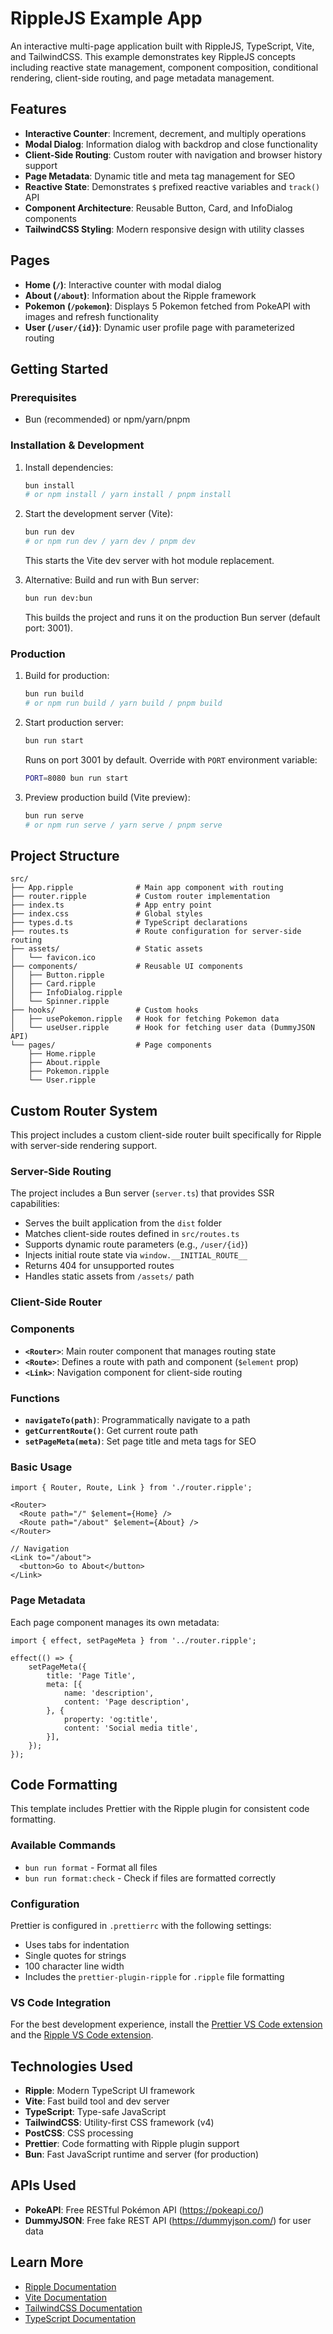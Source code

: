 # RippleJS Example App

An interactive multi-page application built with RippleJS, TypeScript, Vite, and TailwindCSS. This example demonstrates key RippleJS concepts including reactive state management, component composition, conditional rendering, client-side routing, and page metadata management.

## Features

- **Interactive Counter**: Increment, decrement, and multiply operations
- **Modal Dialog**: Information dialog with backdrop and close functionality
- **Client-Side Routing**: Custom router with navigation and browser history support
- **Page Metadata**: Dynamic title and meta tag management for SEO
- **Reactive State**: Demonstrates `$` prefixed reactive variables and `track()` API
- **Component Architecture**: Reusable Button, Card, and InfoDialog components
- **TailwindCSS Styling**: Modern responsive design with utility classes

## Pages

- **Home (`/`)**: Interactive counter with modal dialog
- **About (`/about`)**: Information about the Ripple framework
- **Pokemon (`/pokemon`)**: Displays 5 Pokemon fetched from PokeAPI with images and refresh functionality
- **User (`/user/{id}`)**: Dynamic user profile page with parameterized routing

## Getting Started

### Prerequisites

- Bun (recommended) or npm/yarn/pnpm

### Installation & Development

1. Install dependencies:

    ```bash
    bun install
    # or npm install / yarn install / pnpm install
    ```

2. Start the development server (Vite):

    ```bash
    bun run dev
    # or npm run dev / yarn dev / pnpm dev
    ```

    This starts the Vite dev server with hot module replacement.

3. Alternative: Build and run with Bun server:

    ```bash
    bun run dev:bun
    ```

    This builds the project and runs it on the production Bun server (default port: 3001).

### Production

1. Build for production:

    ```bash
    bun run build
    # or npm run build / yarn build / pnpm build
    ```

2. Start production server:

    ```bash
    bun run start
    ```

    Runs on port 3001 by default. Override with `PORT` environment variable:
    ```bash
    PORT=8080 bun run start
    ```

3. Preview production build (Vite preview):
    ```bash
    bun run serve
    # or npm run serve / yarn serve / pnpm serve
    ```

## Project Structure

```
src/
├── App.ripple              # Main app component with routing
├── router.ripple           # Custom router implementation
├── index.ts                # App entry point
├── index.css               # Global styles
├── types.d.ts              # TypeScript declarations
├── routes.ts               # Route configuration for server-side routing
├── assets/                 # Static assets
│   └── favicon.ico
├── components/             # Reusable UI components
│   ├── Button.ripple
│   ├── Card.ripple
│   ├── InfoDialog.ripple
│   └── Spinner.ripple
├── hooks/                  # Custom hooks
│   ├── usePokemon.ripple   # Hook for fetching Pokemon data
│   └── useUser.ripple      # Hook for fetching user data (DummyJSON API)
└── pages/                  # Page components
    ├── Home.ripple
    ├── About.ripple
    ├── Pokemon.ripple
    └── User.ripple
```

## Custom Router System

This project includes a custom client-side router built specifically for Ripple with server-side rendering support.

### Server-Side Routing

The project includes a Bun server (`server.ts`) that provides SSR capabilities:

- Serves the built application from the `dist` folder
- Matches client-side routes defined in `src/routes.ts`
- Supports dynamic route parameters (e.g., `/user/{id}`)
- Injects initial route state via `window.__INITIAL_ROUTE__`
- Returns 404 for unsupported routes
- Handles static assets from `/assets/` path

### Client-Side Router

### Components

- **`<Router>`**: Main router component that manages routing state
- **`<Route>`**: Defines a route with path and component (`$element` prop)
- **`<Link>`**: Navigation component for client-side routing

### Functions

- **`navigateTo(path)`**: Programmatically navigate to a path
- **`getCurrentRoute()`**: Get current route path
- **`setPageMeta(meta)`**: Set page title and meta tags for SEO

### Basic Usage

```ripple
import { Router, Route, Link } from './router.ripple';

<Router>
  <Route path="/" $element={Home} />
  <Route path="/about" $element={About} />
</Router>

// Navigation
<Link to="/about">
  <button>Go to About</button>
</Link>
```

### Page Metadata

Each page component manages its own metadata:

```ripple
import { effect, setPageMeta } from '../router.ripple';

effect(() => {
	setPageMeta({
		title: 'Page Title',
		meta: [{
			name: 'description',
			content: 'Page description',
		}, {
			property: 'og:title',
			content: 'Social media title',
		}],
	});
});
```

## Code Formatting

This template includes Prettier with the Ripple plugin for consistent code formatting.

### Available Commands

- `bun run format` - Format all files
- `bun run format:check` - Check if files are formatted correctly

### Configuration

Prettier is configured in `.prettierrc` with the following settings:

- Uses tabs for indentation
- Single quotes for strings
- 100 character line width
- Includes the `prettier-plugin-ripple` for `.ripple` file formatting

### VS Code Integration

For the best development experience, install the [Prettier VS Code extension](https://marketplace.visualstudio.com/items?itemName=esbenp.prettier-vscode) and the [Ripple VS Code extension](https://marketplace.visualstudio.com/items?itemName=ripplejs.ripple-vscode-plugin).

## Technologies Used

- **Ripple**: Modern TypeScript UI framework
- **Vite**: Fast build tool and dev server
- **TypeScript**: Type-safe JavaScript
- **TailwindCSS**: Utility-first CSS framework (v4)
- **PostCSS**: CSS processing
- **Prettier**: Code formatting with Ripple plugin support
- **Bun**: Fast JavaScript runtime and server (for production)

## APIs Used

- **PokeAPI**: Free RESTful Pokémon API (https://pokeapi.co/)
- **DummyJSON**: Free fake REST API (https://dummyjson.com/) for user data

## Learn More

- [Ripple Documentation](https://github.com/trueadm/ripple)
- [Vite Documentation](https://vitejs.dev/)
- [TailwindCSS Documentation](https://tailwindcss.com/)
- [TypeScript Documentation](https://www.typescriptlang.org/)
